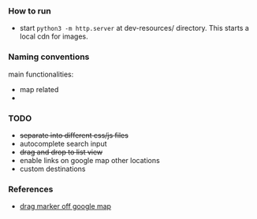 ### How to run
- start `python3 -m http.server` at dev-resources/ directory. This starts a local cdn for images.

### Naming conventions
main functionalities:
- map related
- 

### TODO
- ~~separate into different css/js files~~
- autocomplete search input
- ~~drag and drop to list view~~
- enable links on google map other locations
- custom destinations


### References
- [drag marker off google map](http://jsfiddle.net/H4Rp2/38/)